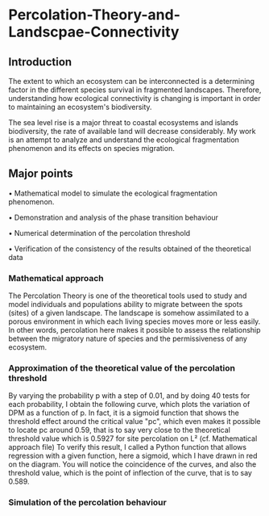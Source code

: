 # Percolation-Theory-and-Landscpae-Connectivity
## Introduction
The extent to which an ecosystem can be interconnected is a determining factor in the different species survival in fragmented landscapes. Therefore, understanding how ecological connectivity is changing is important in order to maintaining an ecosystem's biodiversity.

The sea level rise is a major threat to coastal ecosystems and islands biodiversity, the rate of available land will decrease considerably. My work is an attempt to analyze and understand the ecological fragmentation phenomenon and its effects on species migration.
## Major points
• Mathematical model to simulate the ecological fragmentation phenomenon.

• Demonstration and analysis of the phase transition behaviour

• Numerical determination of the percolation threshold

• Verification of the consistency of the results obtained of the theoretical data

### Mathematical approach
The Percolation Theory is one of the theoretical tools used to study and model individuals and populations ability to migrate between the spots (sites) of a given landscape. The landscape is somehow assimilated to a porous environment in which each living species moves more or less easily. In other words, percolation here makes it possible to assess the relationship between the migratory nature of species and the permissiveness of any ecosystem.
### Approximation of the theoretical value of the percolation threshold
By varying the probability p with a step of 0.01, and by doing 40 tests for each probability, I obtain the following curve, which plots the variation of DPM as a function of p.
In fact, it is a sigmoid function that shows the threshold effect around the critical value "pc", which even makes it possible to locate pc around 0.59, that is to say very close to the theoretical threshold value which is 0.5927 for site percolation on L² (cf. Mathematical approach file)
To verify this result, I called a Python function that allows regression with a given function, here a sigmoid, which I have drawn in red on the diagram. You will notice the coincidence of the curves, and also the threshold value, which is the point of inflection of the curve, that is to say 0.589.

### Simulation of the percolation behaviour 
